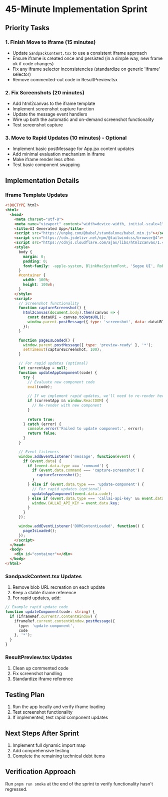 # 45-Minute Implementation Sprint

## Priority Tasks

### 1. Finish Move to Iframe (15 minutes)
- Update `SandpackContent.tsx` to use a consistent iframe approach
- Ensure iframe is created once and persisted (in a simple way, new frame ok if code changes)
- Fix any iframe selector inconsistencies (standardize on generic 'iframe' selector)
- Remove commented-out code in ResultPreview.tsx

### 2. Fix Screenshots (20 minutes)
- Add html2canvas to the iframe template
- Implement screenshot capture function
- Update the message event handlers
- Wire up both the automatic and on-demand screenshot functionality
- Test screenshot capture

### 3. Move to Rapid Updates (10 minutes) - Optional
- Implement basic postMessage for App.jsx content updates
- Add minimal evaluation mechanism in iframe
- Make iframe render less often
- Test basic component swapping

## Implementation Details

### Iframe Template Updates
```html
<!DOCTYPE html>
<html>
  <head>
    <meta charset="utf-8">
    <meta name="viewport" content="width=device-width, initial-scale=1">
    <title>AI Generated App</title>
    <script src="https://unpkg.com/@babel/standalone/babel.min.js"></script>
    <script src="https://cdn.jsdelivr.net/npm/@tailwindcss/browser@4"></script>
    <script src="https://cdnjs.cloudflare.com/ajax/libs/html2canvas/1.4.1/html2canvas.min.js"></script>
    <style>
      body {
        margin: 0;
        padding: 0;
        font-family: -apple-system, BlinkMacSystemFont, 'Segoe UI', Roboto, 'Helvetica Neue', Arial, sans-serif;
      }
      #container {
        width: 100%;
        height: 100vh;
      }
    </style>
    <script>
      // Screenshot functionality
      function captureScreenshot() {
        html2canvas(document.body).then(canvas => {
          const dataURI = canvas.toDataURL();
          window.parent.postMessage({ type: 'screenshot', data: dataURI }, '*');
        });
      }

      function pageIsLoaded() {
        window.parent.postMessage({ type: 'preview-ready' }, '*');
        setTimeout(captureScreenshot, 100);
      }

      // For rapid updates (optional)
      let currentApp = null;
      function updateAppComponent(code) {
        try {
          // Evaluate new component code
          eval(code);
          
          // If we implement rapid updates, we'll need to re-render here
          if (currentApp && window.ReactDOM) {
            // Re-render with new component
          }
          
          return true;
        } catch (error) {
          console.error('Failed to update component:', error);
          return false;
        }
      }

      // Event listeners
      window.addEventListener('message', function(event) {        
        if (event.data) {
          if (event.data.type === 'command') {
            if (event.data.command === 'capture-screenshot') {
              captureScreenshot();
            }
          } else if (event.data.type === 'update-component') {
            // For rapid updates (optional)
            updateAppComponent(event.data.code);
          } else if (event.data.type === 'callai-api-key' && event.data.key) {
            window.CALLAI_API_KEY = event.data.key;
          }
        }
      });

      window.addEventListener('DOMContentLoaded', function() {
        pageIsLoaded();
      });
    </script>
  </head>
  <body>
    <div id="container"></div>
  </body>
</html>
```

### SandpackContent.tsx Updates
1. Remove blob URL recreation on each update
2. Keep a stable iframe reference
3. For rapid updates, add:
```typescript
// Example rapid update code
function updateComponent(code: string) {
  if (iframeRef.current?.contentWindow) {
    iframeRef.current.contentWindow.postMessage({
      type: 'update-component',
      code
    }, '*');
  }
}
```

### ResultPreview.tsx Updates
1. Clean up commented code
2. Fix screenshot handling
3. Standardize iframe reference

## Testing Plan
1. Run the app locally and verify iframe loading
2. Test screenshot functionality
3. If implemented, test rapid component updates

## Next Steps After Sprint
1. Implement full dynamic import map
2. Add comprehensive testing
3. Complete the remaining technical debt items

## Verification Approach
Run `pnpm run smoke` at the end of the sprint to verify functionality hasn't regressed.
